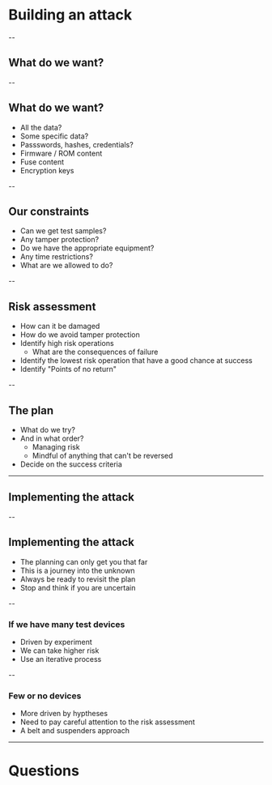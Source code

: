 # Building an attack

--
## What do we want?

--
## What do we want?
- All the data?
- Some specific data?
- Passswords, hashes, credentials?
- Firmware / ROM content
- Fuse content
- Encryption keys

-- 
## Our constraints
- Can we get test samples?
- Any tamper protection?
- Do we have the appropriate equipment?
- Any time restrictions?
- What are we allowed to do?

--
## Risk assessment
- How can it be damaged
- How do we avoid tamper protection
- Identify high risk operations
    - What are the consequences of failure
- Identify the lowest risk operation that have a good chance at success
- Identify "Points of no return"

--
## The plan
- What do we try?
- And in what order?
    - Managing risk
    - Mindful of anything that can't be reversed
- Decide on the success criteria

---
## Implementing the attack

--
## Implementing the attack
- The planning can only get you that far
- This is a journey into the unknown
- Always be ready to revisit the plan
- Stop and think if you are uncertain

--
### If we have many test devices
- Driven by experiment
- We can take higher risk
- Use an iterative process

--
### Few or no devices
- More driven by hyptheses
- Need to pay careful attention to the risk assessment
- A belt and suspenders approach

---
# Questions